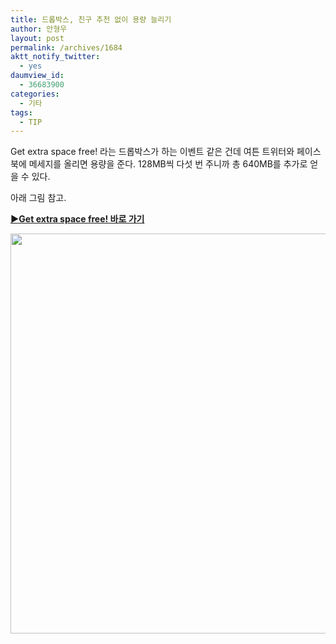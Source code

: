 ```yaml
---
title: 드롭박스, 친구 추천 없이 용량 늘리기
author: 안형우
layout: post
permalink: /archives/1684
aktt_notify_twitter:
  - yes
daumview_id:
  - 36683900
categories:
  - 기타
tags:
  - TIP
---
```

Get extra space free! 라는 드롭박스가 하는 이벤트 같은 건데 여튼 트위터와 페이스북에 메세지를 올리면 용량을 준다. 128MB씩 다섯 번 주니까 총 640MB를 추가로 얻을 수 있다.

아래 그림 참고.

**[▶Get extra space free! 바로 가기][1]**

<p style="text-align: center;">
  <img class="aligncenter" src="https://mytory.net/uploads/legacy/dropbox-free-space.jpg" alt="" width="616" height="640" />
</p>

&nbsp;

 [1]: https://www.dropbox.com/free